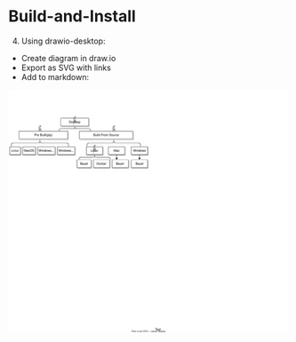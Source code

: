# Build-and-Install
4. Using drawio-desktop:
- Create diagram in draw.io
- Export as SVG with links
- Add to markdown:

![Diagram](https://github.com/LakshmiKalaKadali/Build-and-Install/blob/main/Desktop%20BI%20(1).svg)



